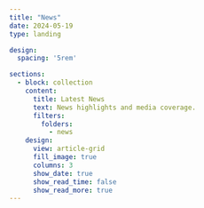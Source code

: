 ```yaml
---
title: "News"
date: 2024-05-19
type: landing

design:
  spacing: '5rem'

sections:
  - block: collection
    content:
      title: Latest News
      text: News highlights and media coverage.
      filters:
        folders:
          - news
    design:
      view: article-grid
      fill_image: true
      columns: 3
      show_date: true
      show_read_time: false
      show_read_more: true
---
```

